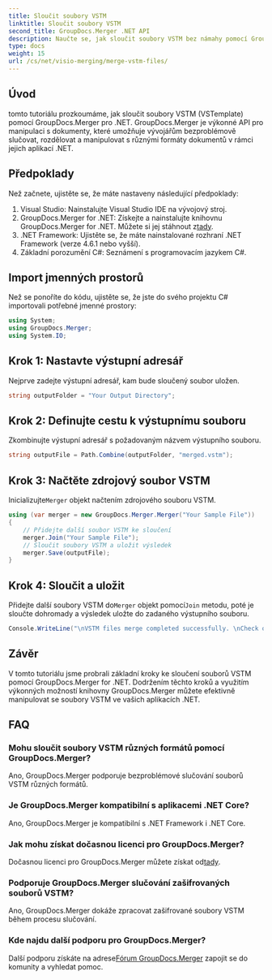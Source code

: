 ```yaml
---
title: Sloučit soubory VSTM
linktitle: Sloučit soubory VSTM
second_title: GroupDocs.Merger .NET API
description: Naučte se, jak sloučit soubory VSTM bez námahy pomocí GroupDocs.Merger for .NET. Postupujte podle našeho podrobného návodu a řiďte se možnostmi manipulace s dokumenty.
type: docs
weight: 15
url: /cs/net/visio-merging/merge-vstm-files/
---
```

## Úvod
tomto tutoriálu prozkoumáme, jak sloučit soubory VSTM (VSTemplate) pomocí GroupDocs.Merger pro .NET. GroupDocs.Merger je výkonné API pro manipulaci s dokumenty, které umožňuje vývojářům bezproblémově slučovat, rozdělovat a manipulovat s různými formáty dokumentů v rámci jejich aplikací .NET.
## Předpoklady
Než začnete, ujistěte se, že máte nastaveny následující předpoklady:
1. Visual Studio: Nainstalujte Visual Studio IDE na vývojový stroj.
2.  GroupDocs.Merger for .NET: Získejte a nainstalujte knihovnu GroupDocs.Merger for .NET. Můžete si jej stáhnout z[tady](https://releases.groupdocs.com/merger/net/).
3. .NET Framework: Ujistěte se, že máte nainstalované rozhraní .NET Framework (verze 4.6.1 nebo vyšší).
4. Základní porozumění C#: Seznámení s programovacím jazykem C#.

## Import jmenných prostorů
Než se ponoříte do kódu, ujistěte se, že jste do svého projektu C# importovali potřebné jmenné prostory:
```csharp
using System; 
using GroupDocs.Merger;
using System.IO;
```
## Krok 1: Nastavte výstupní adresář
Nejprve zadejte výstupní adresář, kam bude sloučený soubor uložen.
```csharp
string outputFolder = "Your Output Directory";
```
## Krok 2: Definujte cestu k výstupnímu souboru
Zkombinujte výstupní adresář s požadovaným názvem výstupního souboru.
```csharp
string outputFile = Path.Combine(outputFolder, "merged.vstm");
```
## Krok 3: Načtěte zdrojový soubor VSTM
 Inicializujte`Merger` objekt načtením zdrojového souboru VSTM.
```csharp
using (var merger = new GroupDocs.Merger.Merger("Your Sample File"))
{
    // Přidejte další soubor VSTM ke sloučení
    merger.Join("Your Sample File");
    // Sloučit soubory VSTM a uložit výsledek
    merger.Save(outputFile);
}
```
## Krok 4: Sloučit a uložit
Přidejte další soubory VSTM do`Merger` objekt pomocí`Join` metodu, poté je sloučte dohromady a výsledek uložte do zadaného výstupního souboru.
```csharp
Console.WriteLine("\nVSTM files merge completed successfully. \nCheck output in {0}", outputFolder);
```

## Závěr
V tomto tutoriálu jsme probrali základní kroky ke sloučení souborů VSTM pomocí GroupDocs.Merger for .NET. Dodržením těchto kroků a využitím výkonných možností knihovny GroupDocs.Merger můžete efektivně manipulovat se soubory VSTM ve vašich aplikacích .NET.

## FAQ
### Mohu sloučit soubory VSTM různých formátů pomocí GroupDocs.Merger?
Ano, GroupDocs.Merger podporuje bezproblémové slučování souborů VSTM různých formátů.
### Je GroupDocs.Merger kompatibilní s aplikacemi .NET Core?
Ano, GroupDocs.Merger je kompatibilní s .NET Framework i .NET Core.
### Jak mohu získat dočasnou licenci pro GroupDocs.Merger?
 Dočasnou licenci pro GroupDocs.Merger můžete získat od[tady](https://purchase.groupdocs.com/temporary-license/).
### Podporuje GroupDocs.Merger slučování zašifrovaných souborů VSTM?
Ano, GroupDocs.Merger dokáže zpracovat zašifrované soubory VSTM během procesu slučování.
### Kde najdu další podporu pro GroupDocs.Merger?
 Další podporu získáte na adrese[Fórum GroupDocs.Merger](https://forum.groupdocs.com/c/merger/32) zapojit se do komunity a vyhledat pomoc.